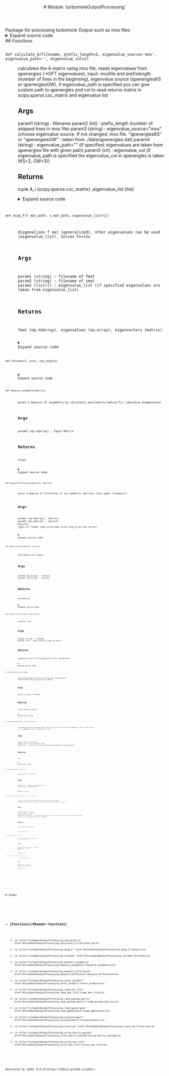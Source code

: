 
<main>
<article id="content">
<header>
# Module `turbomoleOutputProcessing`
</header>
<section id="section-intro">
Package for processing turbomole Output such as mos files
<details class="source">
<summary>
<span>Expand source code</span>
</summary>
    """
    Package for processing turbomole Output such as mos files
    """
    
    
    import numpy as np
    import math
    from scipy.sparse import coo_matrix
    from scipy.sparse.linalg import inv
    import scipy.sparse
    import re as r
    from scipy.sparse.linalg import inv
    from scipy.sparse import identity
    from scipy.linalg import eig
    from functools import partial
    from multiprocessing import Pool
    
    
    
    
    def outer_product(vector1, vector2):
            """
            Calculates out product
    
            Args:
                    param1 (np.array) : vector1
                    param2 (np.array) : vector2
    
            Returns:
                    np.ndarray
    
            """
            return np.outer(vector1,vector2)
    
    
    def eformat(f, prec, exp_digits):
            
        s = "%.*e"%(prec, f)
            #s ="hallo"
        mantissa, exp = s.split('e')
        # add 1 to digits as 1 is taken by sign +/-
        return "%sE%+0*d"%(mantissa, exp_digits+1, int(exp))
    
    
    def measure_asymmetry(matrix):  
            """ 
            gives a measure of asymmetry by calculatin max(|matrix-matrix^T|) (absvalue elementwise)
    
            Args:
                    param1 (np.ndarray) : Input Matrix
    
            Returns:
                    float
    
            """     
    
            return np.max(np.abs(matrix-np.transpose(matrix)))
    
     
    def measure_difference(matrix1, matrix2):
            """
            gives a measure of difference of two symmetric matrices (only upper triangular)
    
            Args:
                    param1 (np.ndarray) : matrix1
                    param2 (np.ndarray) : matrix2
    
            Returns: 
                    tuple of floats (min_error,max_error,avg_error,var_error)
            """
            diff = (np.abs(matrix1-matrix2))
            min_error = np.min(diff)
            print("min "  + str(min_error))
            max_error = np.max(diff)
            print("max "  + str(max_error))
            avg_error = np.mean(diff[np.triu_indices(diff.shape[0])])
            print("avg "  + str(avg_error))
            var_error = np.var(diff[np.triu_indices(diff.shape[0])])
            print("var "  + str(var_error))
            return min_error,max_error,avg_error,var_error
    
    
    
    
    
    def calculate_A(filename,prefix_length=2, eigenvalue_source = "mos", eigenvalue_path = "", eigenvalue_col = 2):
            """
            calculates the A matrix using mos file, reads eigenvalues from qpenergies (-&gt;DFT eigenvalues), input: mosfile and prefixlength (number of lines in the beginning), eigenvalue source (qpenergiesKS or qpenergiesGW), 
            if eigenvalue_path is specified you can give custom path to qpenergies and col to read
            returns matrix in scipy.sparse.csc_matrix and eigenvalue list
    
            Args:
                    param1 (string) : filename
                    param2 (int) : prefix_length (number of skipped lines in mos file)
                    param3 (string) : eigenvalue_source="mos" (choose eigenvalue source. If not changed: mos file. "qpenergiesKS" or "qpenergiesGW" : taken from ./data/qpenergies.dat)
                    param4 (string) : eigenvalue_path="" (if specified: eigenvalues are taken from qpenergies file with given path)
                    param5 (int) : eigenvalue_col (if eigenvalue_path is specified the eigenvalue_col in qpenergies is taken (KS=2, GW=3))
    
            Returns:
                    tuple A_i (scipy.sparse.csc_matrix) ,eigenvalue_list (list)
            """
            #length of each number
            n = 20
            level = 0
            C_vec = list()
            A_i = 0
            counter = 0
            eigenvalue_old = -1
            eigenvalue = 0
            beginning = True
            eigenvalue_list= list()
            #if eigenvalue source = qpEnergies
            if(eigenvalue_source == "qpenergiesKS" and eigenvalue_path == ""):
                    eigenvalue_list = read_qpenergies("qpenergies.dat", col = 1)
            elif(eigenvalue_source == "qpenergiesGW" and eigenvalue_path == ""):
                    eigenvalue_list = read_qpenergies("qpenergies.dat", col = 2)
            elif(eigenvalue_path != ""):
                    print("custom path ")
                    eigenvalue_list = read_qpenergies(eigenvalue_path, col = eigenvalue_col)
                    #print(eigenvalue_list)
    
    
            #open mos file and read linewise
            with open(filename) as f:
                    for line in f:
                            #skip prefix lines
                            #find level and calculate A(i)
                            if(counter&gt;prefix_length):
                                    index1 = (line.find("eigenvalue="))
                                    index2 = (line.find("nsaos="))
                                    #eigenvalue and nsaos found -&gt; new orbital
                                    if(index1 != -1 and index2 != -1):
                                            level += 1 
                                            
                                            #find eigenvalue of new orbital and store eigenvalue of current orbital in eigenvalue_old
                                            if((beginning == True and eigenvalue_source == "mos") and eigenvalue_path == ""):
                                                    eigenvalue_old = float(line[(index1+len("eigenvalue=")):index2].replace("D","E"))
                                                    eigenvalue = float(line[(index1+len("eigenvalue=")):index2].replace("D","E"))                                           
                                                    beginning = False
                                            elif(eigenvalue_source == "mos" and eigenvalue_path == ""):
                                                    #print("eigenvalue from mos")
                                                    eigenvalue_old = eigenvalue
                                                    eigenvalue_list.append(eigenvalue_old)
                                                    #if(level != 1128):
                                                    eigenvalue = float(line[(index1+len("eigenvalue=")):index2].replace("D","E"))
                                            #if eigenvalues are taken from qpenergies
                                            elif(eigenvalue_source == "qpenergiesKS" or eigenvalue_source == "qpenergiesGW" or eigenvalue_path != ""):
                                                    if(beginning == True):
                                                            beginning = False
                                                            pass
                                                    else:
                                                            #print("eigenvalue from eigenvaluelist")
                                                            eigenvalue_old = eigenvalue_list[level-2]
    
                                                                                                     
                                            #find nsaos of new orbital
                                            nsaos = (int(line[(index2+len("nsaos=")):len(line)]))
    
                                            #create empty A_i matrix
                                            if(isinstance(A_i,int)):
                                                    A_i = np.zeros((nsaos,nsaos))                                           
                                                    
    
                                            #calculate A matrix by adding A_i -&gt; processing of previous orbital             
                                            if(len(C_vec)&gt;0):                       
                                                    print("take " + str(eigenvalue_old))                                            
                                                    A_i += np.multiply(outer_product(C_vec,C_vec),eigenvalue_old)                                           
                                                    C_vec = list()                                  
                                            #everything finished (beginning of new orbital)
                                            continue
                                    
                                    
                                    line_split = [line[i:i+n] for i in range(0, len(line), n)]                                                      
                                    C_vec.extend([float(line_split[j].replace("D","E"))  for j in range(0,len(line_split)-1)][0:4])
                                    #print(len(C_vec))
                                    
                            counter += 1
                            #for testing
                            if(counter &gt; 300):
                                    #break
                                    pass
            #handle last mos
            if(eigenvalue_source == "qpenergiesKS" or eigenvalue_source == "qpenergiesGW"):
                    eigenvalue_old = eigenvalue_list[level-1]
                    print("lasteigen " + str(eigenvalue_old))
            
            A_i += np.multiply(outer_product(C_vec,C_vec),eigenvalue_old)
    
            A_i = scipy.sparse.csc_matrix(A_i, dtype = float)
            print("A_mat symmetric: " + str(np.allclose(A_i.toarray(), A_i.toarray(), 1e-04, 1e-04)))
            print("A_mat asymmetry measure " + str(measure_asymmetry(A_i.toarray())))
            print("------------------------")       
            return A_i,eigenvalue_list
    
    
    def read_packed_matrix(filename):
            """
            read packed symmetric matrix from file and creates matrix
            returns matrix in scipy.sparse.csc_matrix
            Args:
                    param1 (string) : filename
    
            Returns:
                    scipy.sparse.csc_matrix
    
            """     
            #matrix data
            data = []
            #matrix rows, cols
            i = []
            j = []
    
            counter =-1
            col = 0
            col_old = 0
            row = 0;
            #open smat_ao.dat and create sparse matrix
            with open(filename) as f:
                    for line in f:
                            #skip first line
                            if(counter == -1):
                                    counter+=1
                                    continue
                            #line_split = [i.split() for i in line]
                            line_split = r.split('\s+', line)
                            #print(counter)
                            #print(line_split[2])
    
                            matrix_entry = np.float(line_split[2])
                            #print(eformat(matrix_entry,100,5))
                            #print(line_split[2])
                            #print(eformat(np.longdouble(line_split[2]),100,5))
                            #print("-----")
                            #matrix_entry = round(matrix_entry,25)
                            matrix_enty = round(float(line_split[2]),24)
    
                            
    
                            #calculate row and col
                            
                            if(col == col_old+1):
                                    col_old = col
                                    col = 0;
                                    row += 1
                            #print("setting up row " + str(counter))
                            #print(row,col)
                            #skip zero elemts
                            if(matrix_entry != 0.0):
                                    data.append(matrix_entry)
                                    #print(matrix_entry)
                                    #print("------")
                                    i.append(col)
                                    j.append(row)
                                    #symmetrize matrix
                                    if(col != row):
                                            data.append(matrix_entry)
                                            i.append(row)
                                            j.append(col)
                                            pass
                            col += 1        
    
                            
                            counter+=1
                            #for testing
                            if(counter&gt;25):
                                    #break
                                    pass
            
            coo = coo_matrix((data, (i, j)), shape=(row+1, row+1))
            csc = scipy.sparse.csc_matrix(coo, dtype = float)       
            
            return(csc)
    
    
    
    
    def write_matrix_packed(matrix, filename="test"):
            """
            write symmetric scipy.sparse.csc_matrix in  in packed storage form
    
            Args:
                    param1 (scipi.sparse.csc_matrix) : input matrix
                    param2 (string) : filename
    
            Returns:
    
            """
            print("writing packed matrix")
            num_rows = matrix.shape[0]
            num_elements_to_write = (num_rows**2+num_rows)/2
            
    
            col = 0
            row = 0
            element_counter = 1
            f = open(filename, "w")
    
            line_beginning_spaces = ' ' * (12 - len(str(num_elements_to_write)))
            f.write(line_beginning_spaces + str(num_elements_to_write) + "      nmat\n")
    
            for r in range(0,num_rows):
                    #print("writing row " +str(r))
                    num_cols = r+1          
                    for c in range(0, num_cols):
                            matrix_element = matrix[r,c]
                            line_beginning_spaces = ' ' * (20 -len(str(int(element_counter))))
                            if(matrix_element&gt;=0):
                                    line_middle_spaces = ' ' * 16
                            else:
                                    line_middle_spaces = ' ' * 15
                            
                            f.write(line_beginning_spaces + str(int(element_counter)) + line_middle_spaces + eformat(matrix_element, 14,5) + "\n")                  
                            element_counter +=1
            f.close()
            print("writing done")
    
    
    def read_qpenergies(filename, col=1, skip_lines=1):
            """
            read qpenergies.dat and returns data of given col as list, skip_lines in beginning of file, convert to eV
            col = 0 qpenergies, col = 1 Kohn-Sham, 2 = GW
    
            Args:
                    param1 (string) : filename
                    param2 (int) : col=2 (column to read)
                    param3 (int) : skip_lines=1 (lines without data at beginning of qpenergiesfile)
    
            Returns:
                    list
            """
    
            har_to_ev = 27.21138602
            qpenergies = list()     
            datContent = [i.strip().split() for i in open(filename).readlines()[(skip_lines-1):]]
            #print(datContent)
            #datContent = np.transpose(datContent)
            #print(datContent)      
    
            for i in range(skip_lines, len(datContent)):
                    energy = float(datContent[i][col])/har_to_ev
                    #print("qpenergy " + str(energy))
                    qpenergies.append(energy)
                    pass    
            return qpenergies
    
    
    
    
    
    
    def write_mos_file(eigenvalues, eigenvectors, filename="mos_new.dat"):
            """
            write mos file, requires python3
    
            Args:
                    param1 (np.array) : eigenvalues
                    param2 (np.ndarray) : eigenvectors
                    param3 (string) : filename="mos_new.dat"
            """
            f = open(filename, "w")
            #header
            f.write("$scfmo    scfconv=7   format(4d20.14)\n")
            f.write("# SCF total energy is    -6459.0496515472 a.u.\n") 
            f.write("#\n")   
            for i in range(0, len(eigenvalues)):
                    print("eigenvalue " + str(eigenvalues[i]) + "\n")
                    first_string = ' ' * (6-len(str(i))) + str(i+1) + "  a      eigenvalue=" + eformat(eigenvalues[i], 14,2) + "   nsaos=" + str(len(eigenvalues))
                    f.write(first_string + "\n")
                    j = 0
                    while j&lt;len(eigenvalues):
                            for m in range(0,4):
                                    num = eigenvectors[m+j,i]
                                    #string_to_write = f"{num:+20.13E}".replace("E", "D")
                                    f.write(string_to_write)
                                    #f.write(eformat(eigenvectors[m+j,i], 14,2).replace("E", "D"))
                            f.write("\n")
                            j = j +4
                            #print("j " + str(j))
            f.write("$end")
            f.close()
    
    def read_mos_file(filename, skip_lines=1):
            """
            read mos file 
    
            Args:
                    param1 (string) : filename
                    param2 (int) : skip_lines=1 (lines to skip )
    
            Returns:
                    eigenvalue_list (list),eigenvector_list (np.ndarray)
    
    
            """
            n = 20
            level = 0
            C_vec = list()  
            counter = 0
            eigenvalue_old = -1
            eigenvalue = 0
            beginning = True
            eigenvalue_list= list() 
            eigenvector_list= -1    
    
    
            #open mos file and read linewise
            with open(filename) as f:
                    for line in f:
                            #skip prefix lines
                            #find level and calculate A(i)
                            if(counter&gt;skip_lines):
                                    index1 = (line.find("eigenvalue="))
                                    index2 = (line.find("nsaos="))
                                    #eigenvalue and nsaos found -&gt; new orbital
                                    if(index1 != -1 and index2 != -1):
                                            level += 1 
                                            #find nsaos of new orbital
                                            nsaos = (int(line[(index2+len("nsaos=")):len(line)]))   
    
                                            #find eigenvalue of new orbital and store eigenvalue of current orbital in eigenvalue_old
                                            if(beginning == True):
                                                    eigenvalue_old = float(line[(index1+len("eigenvalue=")):index2].replace("D","E"))
                                                    eigenvalue = float(line[(index1+len("eigenvalue=")):index2].replace("D","E"))
                                                    eigenvector_list = np.zeros((nsaos,nsaos),dtype=float)                                          
                                                    beginning = False
                                            else:
                                                    eigenvalue_old = eigenvalue     
                                                    
                                                    eigenvalue = float(line[(index1+len("eigenvalue=")):index2].replace("D","E"))
                                                                                                     
                                                                                                            
                                                    
    
                                            #calculate A matrix by adding A_i -&gt; processing of previous orbital             
                                            if(len(C_vec)&gt;0):                                                       
                                                    eigenvalue_list.append(eigenvalue_old)  
                                                    #print("level " + str(level))
                                                    eigenvector_list[:,(level-2)] = C_vec                                   
                                                    C_vec = list()                                  
                                            #everything finished (beginning of new orbital)
                                            continue
                                    
                                    
                                    line_split = [line[i:i+n] for i in range(0, len(line), n)]                                                      
                                    C_vec.extend([float(line_split[j].replace("D","E"))  for j in range(0,len(line_split)-1)][0:4])
                                    #print(len(C_vec))
                                    
                            counter += 1
                            
            #handle last mos
            eigenvalue_list.append(eigenvalue_old)  
            eigenvector_list[:,(nsaos-1)] = C_vec
            
            return eigenvalue_list,eigenvector_list
    
    
    
    def scalarproduct(index_to_check, para):        
            """
            helper function for trace_mo
    
    
            Args:
                    param1 (int) : index_to_check (index of mo)
                    param2 (tuple) : input parameter
            """
            ref_mos = para[0]
            input_mos = para[1]
            #abweichung von urspruenglicher Position
            tolerance = para[2]
            s_mat = para[3]
            most_promising = -1
            #print(ref_mos) 
            candidate_list = list()
            index_list = list()
            traced = False
            for i in range(0, ref_mos.shape[1]):    
                    if(tolerance != -1  and (i &lt; index_to_check+tolerance) and (i &gt; index_to_check-tolerance)):
                            scalar_product = list(np.dot(s_mat, ref_mos[:,i]).flat)
                            scalar_product = np.dot(np.transpose(input_mos[:,index_to_check]), scalar_product)
                            
                            if(np.abs(np.abs(float(scalar_product))-1)&lt;0.9):
                                    #print("scalar " + str(float(scalar_product)))  
                                    candidate_list.append(scalar_product)
                                    index_list.append(i)
                                    traced = True
                    elif(tolerance == -1):
                            scalar_product = list(np.dot(s_mat, ref_mos[:,i]).flat)
                            scalar_product = np.dot(np.transpose(input_mos[:,index_to_check]), scalar_product)
    
                            if(np.abs(np.abs(float(scalar_product))-1)&lt;0.9):
                                    traced = True
                                    candidate_list.append(scalar_product)
                                    index_list.append(i)
            #if they cannot be traced
            if(traced==False):
                    candidate_list.append(-1)
                    index_list.append(-1)
            #print("most_promising " + str(index_list))     
            if(traced == False):
                    #print("not found " + str(index_to_check))
                    pass
            traced = False
            most_promising = [x for _,x in sorted(zip(candidate_list,index_list))]
            most_promising = most_promising[-1]
            #print(str(index_to_check) + "  " + str(most_promising))
            return most_promising
            
    
                            
    def trace_mo(ref_mos, input_mos, s_mat_path, tolerance=-1, num_cpu = 8):        
            """
            traces mos from input_mos with reference to ref_mos (eg when order has changed) 
            calculates the scalarproduct of input mos with ref_mos and takes the highest match (close to 1)
    
            Args:
                    param1 (np.ndarray) : ref_mos
                    param2 (np.ndarray) : input_mos
                    param3 (string) : smat path
                    param4 (int) : tolerance = -1 (if specified a maximum shift of mo index (+-tolerance) is assumed -&gt; saves computation time)
                    param4 (int) : num_cpu (number of cores for calculation)
    
            Returns:
                    list (index with highest match)
            """
            input_mos_list = list()
            #prepare
            for i in range(0, ref_mos.shape[0]):
                    input_mos_list.append(input_mos[:,i])
            
            print("filling pool")
            p = Pool(num_cpu)       
            s_mat = read_packed_matrix(s_mat_path).todense()
            para = (ref_mos, input_mos, tolerance, s_mat)
    
            #all eigenvectors
    
            #index_to_check = range(0, input_mos.shape[0])
            index_to_check = np.arange(0,input_mos.shape[0],1)
            result = p.map(partial(scalarproduct, para=para), index_to_check)               
            print("done")
            return result
    
    
    
    
    
    def diag_F(f_mat_path, s_mat_path, eigenvalue_list = list()):
            """
            diagonalizes f mat (generalized), other eigenvalues can be used (eigenvalue_list). Solves Fx=l*S*x
            Args:
                    param1 (string) : filename of fmat
                    param2 (string) : filename of smat
                    param3 (list()) : eigenvalue_list (if specified eigenvalues are taken from eigenvalue_list)
    
            Returns:
                    fmat (np.ndarray), eigenvalues (np.array), eigenvectors (matrix)
    
            """
    
            print("read f")
            F_mat_file = read_packed_matrix(f_mat_path)
            print("read s")
            s_mat = read_packed_matrix(s_mat_path)
            s_mat_save = s_mat      
    
            print("diag F") 
            
    
            
            #Konfiguration 1 : Übereinstimmung
            #eigenvalues, eigenvectors = np.linalg.eigh(F_mat_file.todense())
    
            #Konfiguration 2 : keine Übereinstimmung (sollte eigentlich das gleiche machen wie np.linalg.eigh)
            #eigenvalues, eigenvectors = scipy.linalg.eigh(F_mat_file.todense())
    
            #Konfiguration 3: keine Übereinstimmung (generalierstes EW Problem)
            eigenvalues, eigenvectors = scipy.linalg.eigh(F_mat_file.todense(), s_mat.todense())
    
            eigenvectors = np.real(np.asmatrix(eigenvectors))
            #eigenvectors = np.transpose(eigenvectors)
            eigenvalues = np.real(eigenvalues)
            print(eigenvalues)
            #print("type random")
            #print(type(eigenvalues).__name__)
            #print(type(eigenvectors).__name__)
            print("diag F done")
    
            print("calc fmat ")
            #take eigenvalues from diagonalization or external eigenvalues (e.g from qpenergies)
            if(len(eigenvalue_list) == 0):
                    eigenvalues = np.diag(eigenvalues)
            else:           
                    eigenvalues = np.diag(eigenvalue_list)
    
            sc = s_mat * eigenvectors
            f_mat = eigenvalues * np.transpose(sc)
            f_mat = sc * f_mat
            print("calc fmat done")
            
    
    
            return f_mat,eigenvalues, eigenvectors
            
</details>
</section>
<section>
</section>
<section>
</section>
<section>
## Functions
<dl>
<dt id="turbomoleOutputProcessing.calculate_A"><code class="name flex">
<span>def <span class="ident">calculate_A</span></span>(<span>filename, prefix_length=2, eigenvalue_source='mos', eigenvalue_path='', eigenvalue_col=2)</span>
</code></dt>
<dd>
<div class="desc"><p>calculates the A matrix using mos file, reads eigenvalues from qpenergies (-&gt;DFT eigenvalues), input: mosfile and prefixlength (number of lines in the beginning), eigenvalue source (qpenergiesKS or qpenergiesGW),
if eigenvalue_path is specified you can give custom path to qpenergies and col to read
returns matrix in scipy.sparse.csc_matrix and eigenvalue list</p>
<h2 id="args">Args</h2>
<p>param1 (string) : filename
param2 (int) : prefix_length (number of skipped lines in mos file)
param3 (string) : eigenvalue_source="mos" (choose eigenvalue source. If not changed: mos file. "qpenergiesKS" or "qpenergiesGW" : taken from ./data/qpenergies.dat)
param4 (string) : eigenvalue_path="" (if specified: eigenvalues are taken from qpenergies file with given path)
param5 (int) : eigenvalue_col (if eigenvalue_path is specified the eigenvalue_col in qpenergies is taken (KS=2, GW=3))</p>
<h2 id="returns">Returns</h2>
<p>tuple A_i (scipy.sparse.csc_matrix) ,eigenvalue_list (list)</p></div>
<details class="source">
<summary>
<span>Expand source code</span>
</summary>
<pre><code class="python">def calculate_A(filename,prefix_length=2, eigenvalue_source = "mos", eigenvalue_path = "", eigenvalue_col = 2):
        """
        calculates the A matrix using mos file, reads eigenvalues from qpenergies (-&gt;DFT eigenvalues), input: mosfile and prefixlength (number of lines in the beginning), eigenvalue source (qpenergiesKS or qpenergiesGW), 
        if eigenvalue_path is specified you can give custom path to qpenergies and col to read
        returns matrix in scipy.sparse.csc_matrix and eigenvalue list

        Args:
                param1 (string) : filename
                param2 (int) : prefix_length (number of skipped lines in mos file)
                param3 (string) : eigenvalue_source="mos" (choose eigenvalue source. If not changed: mos file. "qpenergiesKS" or "qpenergiesGW" : taken from ./data/qpenergies.dat)
                param4 (string) : eigenvalue_path="" (if specified: eigenvalues are taken from qpenergies file with given path)
                param5 (int) : eigenvalue_col (if eigenvalue_path is specified the eigenvalue_col in qpenergies is taken (KS=2, GW=3))

        Returns:
                tuple A_i (scipy.sparse.csc_matrix) ,eigenvalue_list (list)
        """
        #length of each number
        n = 20
        level = 0
        C_vec = list()
        A_i = 0
        counter = 0
        eigenvalue_old = -1
        eigenvalue = 0
        beginning = True
        eigenvalue_list= list()
        #if eigenvalue source = qpEnergies
        if(eigenvalue_source == "qpenergiesKS" and eigenvalue_path == ""):
                eigenvalue_list = read_qpenergies("qpenergies.dat", col = 1)
        elif(eigenvalue_source == "qpenergiesGW" and eigenvalue_path == ""):
                eigenvalue_list = read_qpenergies("qpenergies.dat", col = 2)
        elif(eigenvalue_path != ""):
                print("custom path ")
                eigenvalue_list = read_qpenergies(eigenvalue_path, col = eigenvalue_col)
                #print(eigenvalue_list)


        #open mos file and read linewise
        with open(filename) as f:
                for line in f:
                        #skip prefix lines
                        #find level and calculate A(i)
                        if(counter&gt;prefix_length):
                                index1 = (line.find("eigenvalue="))
                                index2 = (line.find("nsaos="))
                                #eigenvalue and nsaos found -&gt; new orbital
                                if(index1 != -1 and index2 != -1):
                                        level += 1 
                                        
                                        #find eigenvalue of new orbital and store eigenvalue of current orbital in eigenvalue_old
                                        if((beginning == True and eigenvalue_source == "mos") and eigenvalue_path == ""):
                                                eigenvalue_old = float(line[(index1+len("eigenvalue=")):index2].replace("D","E"))
                                                eigenvalue = float(line[(index1+len("eigenvalue=")):index2].replace("D","E"))                                           
                                                beginning = False
                                        elif(eigenvalue_source == "mos" and eigenvalue_path == ""):
                                                #print("eigenvalue from mos")
                                                eigenvalue_old = eigenvalue
                                                eigenvalue_list.append(eigenvalue_old)
                                                #if(level != 1128):
                                                eigenvalue = float(line[(index1+len("eigenvalue=")):index2].replace("D","E"))
                                        #if eigenvalues are taken from qpenergies
                                        elif(eigenvalue_source == "qpenergiesKS" or eigenvalue_source == "qpenergiesGW" or eigenvalue_path != ""):
                                                if(beginning == True):
                                                        beginning = False
                                                        pass
                                                else:
                                                        #print("eigenvalue from eigenvaluelist")
                                                        eigenvalue_old = eigenvalue_list[level-2]

                                                                                                 
                                        #find nsaos of new orbital
                                        nsaos = (int(line[(index2+len("nsaos=")):len(line)]))

                                        #create empty A_i matrix
                                        if(isinstance(A_i,int)):
                                                A_i = np.zeros((nsaos,nsaos))                                           
                                                

                                        #calculate A matrix by adding A_i -&gt; processing of previous orbital             
                                        if(len(C_vec)&gt;0):                       
                                                print("take " + str(eigenvalue_old))                                            
                                                A_i += np.multiply(outer_product(C_vec,C_vec),eigenvalue_old)                                           
                                                C_vec = list()                                  
                                        #everything finished (beginning of new orbital)
                                        continue
                                
                                
                                line_split = [line[i:i+n] for i in range(0, len(line), n)]                                                      
                                C_vec.extend([float(line_split[j].replace("D","E"))  for j in range(0,len(line_split)-1)][0:4])
                                #print(len(C_vec))
                                
                        counter += 1
                        #for testing
                        if(counter &gt; 300):
                                #break
                                pass
        #handle last mos
        if(eigenvalue_source == "qpenergiesKS" or eigenvalue_source == "qpenergiesGW"):
                eigenvalue_old = eigenvalue_list[level-1]
                print("lasteigen " + str(eigenvalue_old))
        
        A_i += np.multiply(outer_product(C_vec,C_vec),eigenvalue_old)

        A_i = scipy.sparse.csc_matrix(A_i, dtype = float)
        print("A_mat symmetric: " + str(np.allclose(A_i.toarray(), A_i.toarray(), 1e-04, 1e-04)))
        print("A_mat asymmetry measure " + str(measure_asymmetry(A_i.toarray())))
        print("------------------------")       
        return A_i,eigenvalue_list</code></pre>
</details>
</dd>
<dt id="turbomoleOutputProcessing.diag_F"><code class="name flex">
<span>def <span class="ident">diag_F</span></span>(<span>f_mat_path, s_mat_path, eigenvalue_list=[])</span>
</code></dt>
<dd>
<div class="desc"><p>diagonalizes f mat (generalized), other eigenvalues can be used (eigenvalue_list). Solves Fx=l<em>S</em>x</p>
<h2 id="args">Args</h2>
<p>param1 (string) : filename of fmat
param2 (string) : filename of smat
param3 (list()) : eigenvalue_list (if specified eigenvalues are taken from eigenvalue_list)</p>
<h2 id="returns">Returns</h2>
<p>fmat (np.ndarray), eigenvalues (np.array), eigenvectors (matrix)</p></div>
<details class="source">
<summary>
<span>Expand source code</span>
</summary>
<pre><code class="python">def diag_F(f_mat_path, s_mat_path, eigenvalue_list = list()):
        """
        diagonalizes f mat (generalized), other eigenvalues can be used (eigenvalue_list). Solves Fx=l*S*x
        Args:
                param1 (string) : filename of fmat
                param2 (string) : filename of smat
                param3 (list()) : eigenvalue_list (if specified eigenvalues are taken from eigenvalue_list)

        Returns:
                fmat (np.ndarray), eigenvalues (np.array), eigenvectors (matrix)

        """

        print("read f")
        F_mat_file = read_packed_matrix(f_mat_path)
        print("read s")
        s_mat = read_packed_matrix(s_mat_path)
        s_mat_save = s_mat      

        print("diag F") 
        

        
        #Konfiguration 1 : Übereinstimmung
        #eigenvalues, eigenvectors = np.linalg.eigh(F_mat_file.todense())

        #Konfiguration 2 : keine Übereinstimmung (sollte eigentlich das gleiche machen wie np.linalg.eigh)
        #eigenvalues, eigenvectors = scipy.linalg.eigh(F_mat_file.todense())

        #Konfiguration 3: keine Übereinstimmung (generalierstes EW Problem)
        eigenvalues, eigenvectors = scipy.linalg.eigh(F_mat_file.todense(), s_mat.todense())

        eigenvectors = np.real(np.asmatrix(eigenvectors))
        #eigenvectors = np.transpose(eigenvectors)
        eigenvalues = np.real(eigenvalues)
        print(eigenvalues)
        #print("type random")
        #print(type(eigenvalues).__name__)
        #print(type(eigenvectors).__name__)
        print("diag F done")

        print("calc fmat ")
        #take eigenvalues from diagonalization or external eigenvalues (e.g from qpenergies)
        if(len(eigenvalue_list) == 0):
                eigenvalues = np.diag(eigenvalues)
        else:           
                eigenvalues = np.diag(eigenvalue_list)

        sc = s_mat * eigenvectors
        f_mat = eigenvalues * np.transpose(sc)
        f_mat = sc * f_mat
        print("calc fmat done")
        


        return f_mat,eigenvalues, eigenvectors</code></pre>
</details>
</dd>
<dt id="turbomoleOutputProcessing.eformat"><code class="name flex">
<span>def <span class="ident">eformat</span></span>(<span>f, prec, exp_digits)</span>
</code></dt>
<dd>
<div class="desc"></div>
<details class="source">
<summary>
<span>Expand source code</span>
</summary>
<pre><code class="python">def eformat(f, prec, exp_digits):
        
    s = "%.*e"%(prec, f)
        #s ="hallo"
    mantissa, exp = s.split('e')
    # add 1 to digits as 1 is taken by sign +/-
    return "%sE%+0*d"%(mantissa, exp_digits+1, int(exp))</code></pre>
</details>
</dd>
<dt id="turbomoleOutputProcessing.measure_asymmetry"><code class="name flex">
<span>def <span class="ident">measure_asymmetry</span></span>(<span>matrix)</span>
</code></dt>
<dd>
<div class="desc"><p>gives a measure of asymmetry by calculatin max(|matrix-matrix^T|) (absvalue elementwise)</p>
<h2 id="args">Args</h2>
<p>param1 (np.ndarray) : Input Matrix</p>
<h2 id="returns">Returns</h2>
<p>float</p></div>
<details class="source">
<summary>
<span>Expand source code</span>
</summary>
<pre><code class="python">def measure_asymmetry(matrix):  
        """ 
        gives a measure of asymmetry by calculatin max(|matrix-matrix^T|) (absvalue elementwise)

        Args:
                param1 (np.ndarray) : Input Matrix

        Returns:
                float

        """     

        return np.max(np.abs(matrix-np.transpose(matrix)))</code></pre>
</details>
</dd>
<dt id="turbomoleOutputProcessing.measure_difference"><code class="name flex">
<span>def <span class="ident">measure_difference</span></span>(<span>matrix1, matrix2)</span>
</code></dt>
<dd>
<div class="desc"><p>gives a measure of difference of two symmetric matrices (only upper triangular)</p>
<h2 id="args">Args</h2>
<p>param1 (np.ndarray) : matrix1
param2 (np.ndarray) : matrix2
Returns:
tuple of floats (min_error,max_error,avg_error,var_error)</p></div>
<details class="source">
<summary>
<span>Expand source code</span>
</summary>
<pre><code class="python">def measure_difference(matrix1, matrix2):
        """
        gives a measure of difference of two symmetric matrices (only upper triangular)

        Args:
                param1 (np.ndarray) : matrix1
                param2 (np.ndarray) : matrix2

        Returns: 
                tuple of floats (min_error,max_error,avg_error,var_error)
        """
        diff = (np.abs(matrix1-matrix2))
        min_error = np.min(diff)
        print("min "  + str(min_error))
        max_error = np.max(diff)
        print("max "  + str(max_error))
        avg_error = np.mean(diff[np.triu_indices(diff.shape[0])])
        print("avg "  + str(avg_error))
        var_error = np.var(diff[np.triu_indices(diff.shape[0])])
        print("var "  + str(var_error))
        return min_error,max_error,avg_error,var_error</code></pre>
</details>
</dd>
<dt id="turbomoleOutputProcessing.outer_product"><code class="name flex">
<span>def <span class="ident">outer_product</span></span>(<span>vector1, vector2)</span>
</code></dt>
<dd>
<div class="desc"><p>Calculates out product</p>
<h2 id="args">Args</h2>
<p>param1 (np.array) : vector1
param2 (np.array) : vector2</p>
<h2 id="returns">Returns</h2>
<p>np.ndarray</p></div>
<details class="source">
<summary>
<span>Expand source code</span>
</summary>
<pre><code class="python">def outer_product(vector1, vector2):
        """
        Calculates out product

        Args:
                param1 (np.array) : vector1
                param2 (np.array) : vector2

        Returns:
                np.ndarray

        """
        return np.outer(vector1,vector2)</code></pre>
</details>
</dd>
<dt id="turbomoleOutputProcessing.read_mos_file"><code class="name flex">
<span>def <span class="ident">read_mos_file</span></span>(<span>filename, skip_lines=1)</span>
</code></dt>
<dd>
<div class="desc"><p>read mos file </p>
<h2 id="args">Args</h2>
<p>param1 (string) : filename
param2 (int) : skip_lines=1 (lines to skip )</p>
<h2 id="returns">Returns</h2>
<p>eigenvalue_list (list),eigenvector_list (np.ndarray)</p></div>
<details class="source">
<summary>
<span>Expand source code</span>
</summary>
<pre><code class="python">def read_mos_file(filename, skip_lines=1):
        """
        read mos file 

        Args:
                param1 (string) : filename
                param2 (int) : skip_lines=1 (lines to skip )

        Returns:
                eigenvalue_list (list),eigenvector_list (np.ndarray)


        """
        n = 20
        level = 0
        C_vec = list()  
        counter = 0
        eigenvalue_old = -1
        eigenvalue = 0
        beginning = True
        eigenvalue_list= list() 
        eigenvector_list= -1    


        #open mos file and read linewise
        with open(filename) as f:
                for line in f:
                        #skip prefix lines
                        #find level and calculate A(i)
                        if(counter&gt;skip_lines):
                                index1 = (line.find("eigenvalue="))
                                index2 = (line.find("nsaos="))
                                #eigenvalue and nsaos found -&gt; new orbital
                                if(index1 != -1 and index2 != -1):
                                        level += 1 
                                        #find nsaos of new orbital
                                        nsaos = (int(line[(index2+len("nsaos=")):len(line)]))   

                                        #find eigenvalue of new orbital and store eigenvalue of current orbital in eigenvalue_old
                                        if(beginning == True):
                                                eigenvalue_old = float(line[(index1+len("eigenvalue=")):index2].replace("D","E"))
                                                eigenvalue = float(line[(index1+len("eigenvalue=")):index2].replace("D","E"))
                                                eigenvector_list = np.zeros((nsaos,nsaos),dtype=float)                                          
                                                beginning = False
                                        else:
                                                eigenvalue_old = eigenvalue     
                                                
                                                eigenvalue = float(line[(index1+len("eigenvalue=")):index2].replace("D","E"))
                                                                                                 
                                                                                                        
                                                

                                        #calculate A matrix by adding A_i -&gt; processing of previous orbital             
                                        if(len(C_vec)&gt;0):                                                       
                                                eigenvalue_list.append(eigenvalue_old)  
                                                #print("level " + str(level))
                                                eigenvector_list[:,(level-2)] = C_vec                                   
                                                C_vec = list()                                  
                                        #everything finished (beginning of new orbital)
                                        continue
                                
                                
                                line_split = [line[i:i+n] for i in range(0, len(line), n)]                                                      
                                C_vec.extend([float(line_split[j].replace("D","E"))  for j in range(0,len(line_split)-1)][0:4])
                                #print(len(C_vec))
                                
                        counter += 1
                        
        #handle last mos
        eigenvalue_list.append(eigenvalue_old)  
        eigenvector_list[:,(nsaos-1)] = C_vec
        
        return eigenvalue_list,eigenvector_list</code></pre>
</details>
</dd>
<dt id="turbomoleOutputProcessing.read_packed_matrix"><code class="name flex">
<span>def <span class="ident">read_packed_matrix</span></span>(<span>filename)</span>
</code></dt>
<dd>
<div class="desc"><p>read packed symmetric matrix from file and creates matrix
returns matrix in scipy.sparse.csc_matrix</p>
<h2 id="args">Args</h2>
<p>param1 (string) : filename</p>
<h2 id="returns">Returns</h2>
<p>scipy.sparse.csc_matrix</p></div>
<details class="source">
<summary>
<span>Expand source code</span>
</summary>
<pre><code class="python">def read_packed_matrix(filename):
        """
        read packed symmetric matrix from file and creates matrix
        returns matrix in scipy.sparse.csc_matrix
        Args:
                param1 (string) : filename

        Returns:
                scipy.sparse.csc_matrix

        """     
        #matrix data
        data = []
        #matrix rows, cols
        i = []
        j = []

        counter =-1
        col = 0
        col_old = 0
        row = 0;
        #open smat_ao.dat and create sparse matrix
        with open(filename) as f:
                for line in f:
                        #skip first line
                        if(counter == -1):
                                counter+=1
                                continue
                        #line_split = [i.split() for i in line]
                        line_split = r.split('\s+', line)
                        #print(counter)
                        #print(line_split[2])

                        matrix_entry = np.float(line_split[2])
                        #print(eformat(matrix_entry,100,5))
                        #print(line_split[2])
                        #print(eformat(np.longdouble(line_split[2]),100,5))
                        #print("-----")
                        #matrix_entry = round(matrix_entry,25)
                        matrix_enty = round(float(line_split[2]),24)

                        

                        #calculate row and col
                        
                        if(col == col_old+1):
                                col_old = col
                                col = 0;
                                row += 1
                        #print("setting up row " + str(counter))
                        #print(row,col)
                        #skip zero elemts
                        if(matrix_entry != 0.0):
                                data.append(matrix_entry)
                                #print(matrix_entry)
                                #print("------")
                                i.append(col)
                                j.append(row)
                                #symmetrize matrix
                                if(col != row):
                                        data.append(matrix_entry)
                                        i.append(row)
                                        j.append(col)
                                        pass
                        col += 1        

                        
                        counter+=1
                        #for testing
                        if(counter&gt;25):
                                #break
                                pass
        
        coo = coo_matrix((data, (i, j)), shape=(row+1, row+1))
        csc = scipy.sparse.csc_matrix(coo, dtype = float)       
        
        return(csc)</code></pre>
</details>
</dd>
<dt id="turbomoleOutputProcessing.read_qpenergies"><code class="name flex">
<span>def <span class="ident">read_qpenergies</span></span>(<span>filename, col=1, skip_lines=1)</span>
</code></dt>
<dd>
<div class="desc"><p>read qpenergies.dat and returns data of given col as list, skip_lines in beginning of file, convert to eV
col = 0 qpenergies, col = 1 Kohn-Sham, 2 = GW</p>
<h2 id="args">Args</h2>
<p>param1 (string) : filename
param2 (int) : col=2 (column to read)
param3 (int) : skip_lines=1 (lines without data at beginning of qpenergiesfile)</p>
<h2 id="returns">Returns</h2>
<p>list</p></div>
<details class="source">
<summary>
<span>Expand source code</span>
</summary>
<pre><code class="python">def read_qpenergies(filename, col=1, skip_lines=1):
        """
        read qpenergies.dat and returns data of given col as list, skip_lines in beginning of file, convert to eV
        col = 0 qpenergies, col = 1 Kohn-Sham, 2 = GW

        Args:
                param1 (string) : filename
                param2 (int) : col=2 (column to read)
                param3 (int) : skip_lines=1 (lines without data at beginning of qpenergiesfile)

        Returns:
                list
        """

        har_to_ev = 27.21138602
        qpenergies = list()     
        datContent = [i.strip().split() for i in open(filename).readlines()[(skip_lines-1):]]
        #print(datContent)
        #datContent = np.transpose(datContent)
        #print(datContent)      

        for i in range(skip_lines, len(datContent)):
                energy = float(datContent[i][col])/har_to_ev
                #print("qpenergy " + str(energy))
                qpenergies.append(energy)
                pass    
        return qpenergies</code></pre>
</details>
</dd>
<dt id="turbomoleOutputProcessing.scalarproduct"><code class="name flex">
<span>def <span class="ident">scalarproduct</span></span>(<span>index_to_check, para)</span>
</code></dt>
<dd>
<div class="desc"><p>helper function for trace_mo</p>
<h2 id="args">Args</h2>
<p>param1 (int) : index_to_check (index of mo)
param2 (tuple) : input parameter</p></div>
<details class="source">
<summary>
<span>Expand source code</span>
</summary>
<pre><code class="python">def scalarproduct(index_to_check, para):        
        """
        helper function for trace_mo


        Args:
                param1 (int) : index_to_check (index of mo)
                param2 (tuple) : input parameter
        """
        ref_mos = para[0]
        input_mos = para[1]
        #abweichung von urspruenglicher Position
        tolerance = para[2]
        s_mat = para[3]
        most_promising = -1
        #print(ref_mos) 
        candidate_list = list()
        index_list = list()
        traced = False
        for i in range(0, ref_mos.shape[1]):    
                if(tolerance != -1  and (i &lt; index_to_check+tolerance) and (i &gt; index_to_check-tolerance)):
                        scalar_product = list(np.dot(s_mat, ref_mos[:,i]).flat)
                        scalar_product = np.dot(np.transpose(input_mos[:,index_to_check]), scalar_product)
                        
                        if(np.abs(np.abs(float(scalar_product))-1)&lt;0.9):
                                #print("scalar " + str(float(scalar_product)))  
                                candidate_list.append(scalar_product)
                                index_list.append(i)
                                traced = True
                elif(tolerance == -1):
                        scalar_product = list(np.dot(s_mat, ref_mos[:,i]).flat)
                        scalar_product = np.dot(np.transpose(input_mos[:,index_to_check]), scalar_product)

                        if(np.abs(np.abs(float(scalar_product))-1)&lt;0.9):
                                traced = True
                                candidate_list.append(scalar_product)
                                index_list.append(i)
        #if they cannot be traced
        if(traced==False):
                candidate_list.append(-1)
                index_list.append(-1)
        #print("most_promising " + str(index_list))     
        if(traced == False):
                #print("not found " + str(index_to_check))
                pass
        traced = False
        most_promising = [x for _,x in sorted(zip(candidate_list,index_list))]
        most_promising = most_promising[-1]
        #print(str(index_to_check) + "  " + str(most_promising))
        return most_promising</code></pre>
</details>
</dd>
<dt id="turbomoleOutputProcessing.trace_mo"><code class="name flex">
<span>def <span class="ident">trace_mo</span></span>(<span>ref_mos, input_mos, s_mat_path, tolerance=-1, num_cpu=8)</span>
</code></dt>
<dd>
<div class="desc"><p>traces mos from input_mos with reference to ref_mos (eg when order has changed)
calculates the scalarproduct of input mos with ref_mos and takes the highest match (close to 1)</p>
<h2 id="args">Args</h2>
<p>param1 (np.ndarray) : ref_mos
param2 (np.ndarray) : input_mos
param3 (string) : smat path
param4 (int) : tolerance = -1 (if specified a maximum shift of mo index (+-tolerance) is assumed -&gt; saves computation time)
param4 (int) : num_cpu (number of cores for calculation)</p>
<h2 id="returns">Returns</h2>
<p>list (index with highest match)</p></div>
<details class="source">
<summary>
<span>Expand source code</span>
</summary>
<pre><code class="python">def trace_mo(ref_mos, input_mos, s_mat_path, tolerance=-1, num_cpu = 8):        
        """
        traces mos from input_mos with reference to ref_mos (eg when order has changed) 
        calculates the scalarproduct of input mos with ref_mos and takes the highest match (close to 1)

        Args:
                param1 (np.ndarray) : ref_mos
                param2 (np.ndarray) : input_mos
                param3 (string) : smat path
                param4 (int) : tolerance = -1 (if specified a maximum shift of mo index (+-tolerance) is assumed -&gt; saves computation time)
                param4 (int) : num_cpu (number of cores for calculation)

        Returns:
                list (index with highest match)
        """
        input_mos_list = list()
        #prepare
        for i in range(0, ref_mos.shape[0]):
                input_mos_list.append(input_mos[:,i])
        
        print("filling pool")
        p = Pool(num_cpu)       
        s_mat = read_packed_matrix(s_mat_path).todense()
        para = (ref_mos, input_mos, tolerance, s_mat)

        #all eigenvectors

        #index_to_check = range(0, input_mos.shape[0])
        index_to_check = np.arange(0,input_mos.shape[0],1)
        result = p.map(partial(scalarproduct, para=para), index_to_check)               
        print("done")
        return result</code></pre>
</details>
</dd>
<dt id="turbomoleOutputProcessing.write_matrix_packed"><code class="name flex">
<span>def <span class="ident">write_matrix_packed</span></span>(<span>matrix, filename='test')</span>
</code></dt>
<dd>
<div class="desc"><p>write symmetric scipy.sparse.csc_matrix in
in packed storage form</p>
<h2 id="args">Args</h2>
<p>param1 (scipi.sparse.csc_matrix) : input matrix
param2 (string) : filename
Returns:</p></div>
<details class="source">
<summary>
<span>Expand source code</span>
</summary>
<pre><code class="python">def write_matrix_packed(matrix, filename="test"):
        """
        write symmetric scipy.sparse.csc_matrix in  in packed storage form

        Args:
                param1 (scipi.sparse.csc_matrix) : input matrix
                param2 (string) : filename

        Returns:

        """
        print("writing packed matrix")
        num_rows = matrix.shape[0]
        num_elements_to_write = (num_rows**2+num_rows)/2
        

        col = 0
        row = 0
        element_counter = 1
        f = open(filename, "w")

        line_beginning_spaces = ' ' * (12 - len(str(num_elements_to_write)))
        f.write(line_beginning_spaces + str(num_elements_to_write) + "      nmat\n")

        for r in range(0,num_rows):
                #print("writing row " +str(r))
                num_cols = r+1          
                for c in range(0, num_cols):
                        matrix_element = matrix[r,c]
                        line_beginning_spaces = ' ' * (20 -len(str(int(element_counter))))
                        if(matrix_element&gt;=0):
                                line_middle_spaces = ' ' * 16
                        else:
                                line_middle_spaces = ' ' * 15
                        
                        f.write(line_beginning_spaces + str(int(element_counter)) + line_middle_spaces + eformat(matrix_element, 14,5) + "\n")                  
                        element_counter +=1
        f.close()
        print("writing done")</code></pre>
</details>
</dd>
<dt id="turbomoleOutputProcessing.write_mos_file"><code class="name flex">
<span>def <span class="ident">write_mos_file</span></span>(<span>eigenvalues, eigenvectors, filename='mos_new.dat')</span>
</code></dt>
<dd>
<div class="desc"><p>write mos file, requires python3</p>
<h2 id="args">Args</h2>
<p>param1 (np.array) : eigenvalues
param2 (np.ndarray) : eigenvectors
param3 (string) : filename="mos_new.dat"</p></div>
<details class="source">
<summary>
<span>Expand source code</span>
</summary>
<pre><code class="python">def write_mos_file(eigenvalues, eigenvectors, filename="mos_new.dat"):
        """
        write mos file, requires python3

        Args:
                param1 (np.array) : eigenvalues
                param2 (np.ndarray) : eigenvectors
                param3 (string) : filename="mos_new.dat"
        """
        f = open(filename, "w")
        #header
        f.write("$scfmo    scfconv=7   format(4d20.14)\n")
        f.write("# SCF total energy is    -6459.0496515472 a.u.\n") 
        f.write("#\n")   
        for i in range(0, len(eigenvalues)):
                print("eigenvalue " + str(eigenvalues[i]) + "\n")
                first_string = ' ' * (6-len(str(i))) + str(i+1) + "  a      eigenvalue=" + eformat(eigenvalues[i], 14,2) + "   nsaos=" + str(len(eigenvalues))
                f.write(first_string + "\n")
                j = 0
                while j&lt;len(eigenvalues):
                        for m in range(0,4):
                                num = eigenvectors[m+j,i]
                                #string_to_write = f"{num:+20.13E}".replace("E", "D")
                                f.write(string_to_write)
                                #f.write(eformat(eigenvectors[m+j,i], 14,2).replace("E", "D"))
                        f.write("\n")
                        j = j +4
                        #print("j " + str(j))
        f.write("$end")
        f.close()</code></pre>
</details>
</dd>
</dl>
</section>
<section>
</section>
</article>
<nav id="sidebar">
# Index
<div class="toc">
<ul></ul>
</div>

- <h3>[Functions](#header-functions)</h3>
        
    - `<a title="turbomoleOutputProcessing.calculate_A" href="#turbomoleOutputProcessing.calculate_A">calculate_A</a>`
    - `<a title="turbomoleOutputProcessing.diag_F" href="#turbomoleOutputProcessing.diag_F">diag_F</a>`
    - `<a title="turbomoleOutputProcessing.eformat" href="#turbomoleOutputProcessing.eformat">eformat</a>`
    - `<a title="turbomoleOutputProcessing.measure_asymmetry" href="#turbomoleOutputProcessing.measure_asymmetry">measure_asymmetry</a>`
    - `<a title="turbomoleOutputProcessing.measure_difference" href="#turbomoleOutputProcessing.measure_difference">measure_difference</a>`
    - `<a title="turbomoleOutputProcessing.outer_product" href="#turbomoleOutputProcessing.outer_product">outer_product</a>`
    - `<a title="turbomoleOutputProcessing.read_mos_file" href="#turbomoleOutputProcessing.read_mos_file">read_mos_file</a>`
    - `<a title="turbomoleOutputProcessing.read_packed_matrix" href="#turbomoleOutputProcessing.read_packed_matrix">read_packed_matrix</a>`
    - `<a title="turbomoleOutputProcessing.read_qpenergies" href="#turbomoleOutputProcessing.read_qpenergies">read_qpenergies</a>`
    - `<a title="turbomoleOutputProcessing.scalarproduct" href="#turbomoleOutputProcessing.scalarproduct">scalarproduct</a>`
    - `<a title="turbomoleOutputProcessing.trace_mo" href="#turbomoleOutputProcessing.trace_mo">trace_mo</a>`
    - `<a title="turbomoleOutputProcessing.write_matrix_packed" href="#turbomoleOutputProcessing.write_matrix_packed">write_matrix_packed</a>`
    - `<a title="turbomoleOutputProcessing.write_mos_file" href="#turbomoleOutputProcessing.write_mos_file">write_mos_file</a>`
    


</nav>
</main>
<footer id="footer">
Generated by [<cite>pdoc</cite> 0.8.4](https://pdoc3.github.io/pdoc).
</footer>


